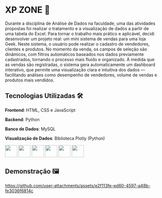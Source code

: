 # XP ZONE 👾

Durante a disciplina de Análise de Dados na faculdade, uma das atividades propostas foi realizar o tratamento e a visualização de dados a partir de uma tabela do Excel. Para tornar o trabalho mais prático e aplicável, decidi desenvolver um projeto real: um mini sistema de vendas para uma loja Geek. Neste sistema, o usuário pode realizar o cadastro de vendedores, clientes e produtos. No momento da venda, os campos de seleção são dinâmicos, com filtros automáticos baseados nos dados previamente cadastrados, tornando o processo mais fluido e organizado. À medida que as vendas são registradas, o sistema gera automaticamente um dashboard interativo, que permite uma visualização clara e intuitiva dos dados — facilitando análises como desempenho de vendedores, volume de vendas e produtos mais vendidos.

## Tecnologias Utilizadas 🛠

**Frontend**: HTML, CSS e JavaScript

**Backend**: Python

**Banco de Dados**: MySQL

**Visualização de Dados**: Biblioteca Plotly (Python)

<div style = "display = flex;">
  <img src="https://cdn.jsdelivr.net/gh/devicons/devicon/icons/html5/html5-original.svg" width="40" height="40"/>
  <img src="https://cdn.jsdelivr.net/gh/devicons/devicon/icons/css3/css3-original.svg" width="40" height="40"/>
  <img src="https://cdn.jsdelivr.net/gh/devicons/devicon/icons/javascript/javascript-original.svg" width="40" height="40"/>
  <img src="https://cdn.jsdelivr.net/gh/devicons/devicon/icons/python/python-original.svg" width="40" height="40"/>
  <img src="https://cdn.jsdelivr.net/gh/devicons/devicon/icons/mysql/mysql-original.svg" width="40" height="40"/>
  <img src="https://cdn.jsdelivr.net/gh/devicons/devicon/icons/plotly/plotly-original.svg" width="40" height="40"/>
</div>

## Demonstração 🖼


https://github.com/user-attachments/assets/e2f113fe-ed60-4597-a48b-fe3036f6814c


